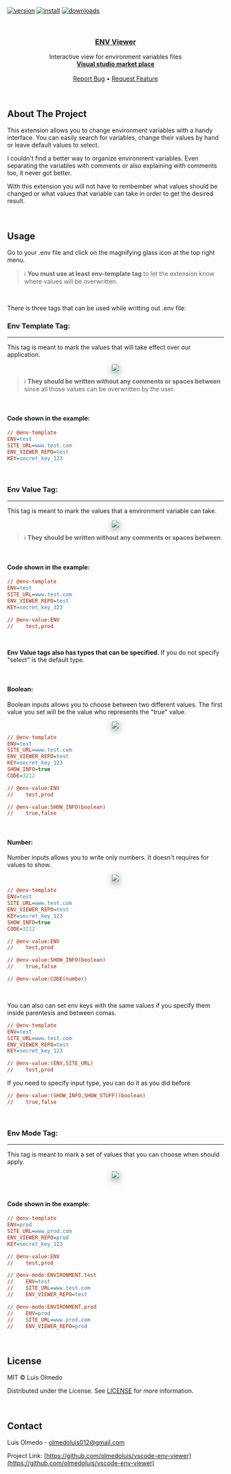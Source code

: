 [![version]][items]
[![install]][items]
[![downloads]][items]

<!-- PROJECT LOGO -->
<br />
<p align="center">
<h3 align="center"><a href="https://github.com/olmedoluis/vscode-env-viewer">ENV Viewer</a></h3>
    <p align="center">
        Interactive view for environment variables files
        <br />
        <a href="https://marketplace.visualstudio.com/items?itemName=LuisOlmedo.env-viewer"><strong>Visual studio market place</strong></a>
        <br />
        <br />
        <a href="https://github.com/olmedoluis/vscode-env-viewer/issues">Report Bug</a>
        •
        <a href="https://github.com/olmedoluis/vscode-env-viewer/issues">Request Feature</a>
    </p>
</p>

&nbsp;

## About The Project

This extension allows you to change environment variables with a handy interface. You can easily search for variables, change their values by hand or leave default values to select.

I couldn't find a better way to organize environment variables. Even separating the variables with comments or also explaining with comments too, it never got better.

With this extension you will not have to rembember what values should be changed or what values that variable can take in order to get the desired result.

&nbsp;

## Usage

Go to your .env file and click on the magnifying glass icon at the top right menu.

> :information_source: **You must use at least env-template tag** to let the extension know where values will be overwritten.

&nbsp;

There is three tags that can be used while writting out .env file:

### **Env Template Tag**:

---

This tag is meant to mark the values that will take effect over our application.

<p align="center">
  <img src="media/readme/env-template.gif" style="box-shadow: 0 5px 15px #11111170"/>
</p>

> :information_source: **They should be written without any comments or spaces between** since all those values can be overwritten by the user.

&nbsp;

#### **Code shown in the example:**

```ini
// @env-template
ENV=test
SITE_URL=www.test.com
ENV_VIEWER_REPO=test
KEY=secret_key_123
```

&nbsp;

### **Env Value Tag**:

---

This tag is meant to mark the values that a environment variable can take.

<p align="center">
  <img src="media/readme/env-values.gif" style="box-shadow: 0 5px 15px #11111170"/>
</p>

> :information_source: **They should be written without any comments or spaces between**.

&nbsp;

#### **Code shown in the example:**

```ini
// @env-template
ENV=test
SITE_URL=www.test.com
ENV_VIEWER_REPO=test
KEY=secret_key_123

// @env-value:ENV
//    test,prod
```

&nbsp;

**Env Value tags also has types that can be specified.** If you do not specify "select" is the default type.

&nbsp;

#### **Boolean**:

Boolean inputs allows you to choose between two different values. The first value you set will be the value who represents the "true" value.

<p align="center">
  <img src="media/readme/env-values-boolean.gif" style="box-shadow: 0 5px 15px #11111170"/>
</p>

```ini
// @env-template
ENV=test
SITE_URL=www.test.com
ENV_VIEWER_REPO=test
KEY=secret_key_123
SHOW_INFO=true
CODE=3212

// @env-value:ENV
//    test,prod

// @env-value:SHOW_INFO(boolean)
//    true,false
```

&nbsp;

#### **Number**:

Number inputs allows you to write only numbers. It doesn't requires for values to show.

<p align="center">
  <img src="media/readme/env-values-number.gif" style="box-shadow: 0 5px 15px #11111170"/>
</p>

```ini
// @env-template
ENV=test
SITE_URL=www.test.com
ENV_VIEWER_REPO=test
KEY=secret_key_123
SHOW_INFO=true
CODE=3212

// @env-value:ENV
//    test,prod

// @env-value:SHOW_INFO(boolean)
//    true,false

// @env-value:CODE(number)
```

&nbsp;

You can also can set env keys with the same values if you specify them inside parentesis and between comas.

```ini
// @env-template
ENV=test
SITE_URL=www.test.com
ENV_VIEWER_REPO=test
KEY=secret_key_123

// @env-value:(ENV,SITE_URL)
//    test,prod
```

If you need to specify input type, you can do it as you did before

```ini
// @env-value:(SHOW_INFO,SHOW_STUFF)(boolean)
//    true,false
```

&nbsp;

### **Env Mode Tag**:

---

This tag is meant to mark a set of values that you can choose when should apply.

<p align="center">
  <img src="media/readme/env-modes.gif" style="box-shadow: 0 5px 15px #11111170"/>
</p>

&nbsp;

#### **Code shown in the example:**

```ini
// @env-template
ENV=prod
SITE_URL=www.prod.com
ENV_VIEWER_REPO=prod
KEY=secret_key_123

// @env-value:ENV
//    test,prod

// @env-mode:ENVIRONMENT.test
//    ENV=test
//    SITE_URL=www.test.com
//    ENV_VIEWER_REPO=test

// @env-mode:ENVIRONMENT.prod
//    ENV=prod
//    SITE_URL=www.prod.com
//    ENV_VIEWER_REPO=prod
```

&nbsp;

## License

MIT © Luis Olmedo

Distributed under the License. See [LICENSE][license] for more information.

&nbsp;

## Contact

Luis Olmedo - olmedoluis012@gmail.com

Project Link: [https://github.com/olmedoluis/vscode-env-viewer](https://github.com/olmedoluis/vscode-env-viewer)

[items]: https://marketplace.visualstudio.com/items?itemName=luisolmedo.env-viewer
[downloads]: https://vsmarketplacebadge.apphb.com/downloads-short/luisolmedo.env-viewer.svg
[install]: https://vsmarketplacebadge.apphb.com/installs-short/luisolmedo.env-viewer.svg
[version]: https://vsmarketplacebadge.apphb.com/version/luisolmedo.env-viewer.svg
[license]: https://github.com/olmedoluis/vscode-env-viewer/blob/main/LICENSE
